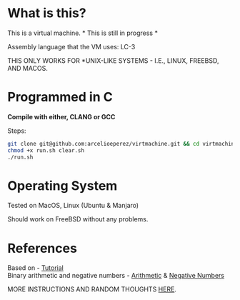 # What is this?  

This is a virtual machine. * This is still in progress *  

Assembly language that the VM uses: LC-3  

THIS ONLY WORKS FOR \*UNIX-LIKE SYSTEMS - I.E., LINUX, FREEBSD, AND MACOS.  

# Programmed in C  

**Compile with either, CLANG or GCC**  

Steps:  
```bash
git clone git@github.com:arcelioeperez/virtmachine.git && cd virtmachine
chmod +x run.sh clear.sh
./run.sh
```

# Operating System  
Tested on MacOS, Linux (Ubuntu & Manjaro)

Should work on FreeBSD without any problems.  

# References
Based on - [Tutorial](https://justinmeiners.github.io/lc3-vm/)  
Binary arithmetic and negative numbers - [Arithmetic](tps://www.tutorialspoint.com/computer_logical_organization/binary_arithmetic.htm) & [Negative Numbers](https://www.electronics-tutorials.ws/binary/signed-binary-numbers.html#:~:text=In%20two's%20complement%20form%2C%20a,complement%20is%20one's%20complement%20%2B%201)  

MORE INSTRUCTIONS AND RANDOM THOUGHTS [HERE](./README).
